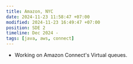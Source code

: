 ```yaml
---
title: Amazon, NYC
date: 2024-11-23 11:58:47 +07:00
modified: 2024-11-23 16:49:47 +07:00
position: SDE 2
timeline: Dec 2024 -
tags: [java, aws, connect]
---
```



* Working on Amazon Connect's Virtual queues.
